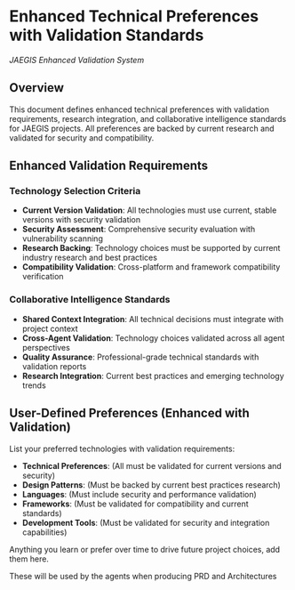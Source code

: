 # Enhanced Technical Preferences with Validation Standards
*JAEGIS Enhanced Validation System*

## Overview

This document defines enhanced technical preferences with validation requirements, research integration, and collaborative intelligence standards for JAEGIS projects. All preferences are backed by current research and validated for security and compatibility.

## Enhanced Validation Requirements

### Technology Selection Criteria
- **Current Version Validation**: All technologies must use current, stable versions with security validation
- **Security Assessment**: Comprehensive security evaluation with vulnerability scanning
- **Research Backing**: Technology choices must be supported by current industry research and best practices
- **Compatibility Validation**: Cross-platform and framework compatibility verification

### Collaborative Intelligence Standards
- **Shared Context Integration**: All technical decisions must integrate with project context
- **Cross-Agent Validation**: Technology choices validated across all agent perspectives
- **Quality Assurance**: Professional-grade technical standards with validation reports
- **Research Integration**: Current best practices and emerging technology trends

## User-Defined Preferences (Enhanced with Validation)

List your preferred technologies with validation requirements:
- **Technical Preferences**: (All must be validated for current versions and security)
- **Design Patterns**: (Must be backed by current best practices research)
- **Languages**: (Must include security and performance validation)
- **Frameworks**: (Must be validated for compatibility and current standards)
- **Development Tools**: (Must be validated for security and integration capabilities)

Anything you learn or prefer over time to drive future project choices, add them here.

These will be used by the agents when producing PRD and Architectures
